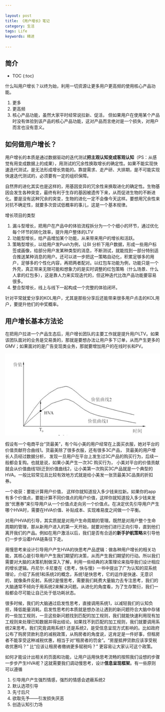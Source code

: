 ```yaml
---

layout: post
title: 《用户增长》笔记
category: 生活
tags: Life
keywords: 精进

---
```


## 简介

* TOC
{:toc}

什么叫用户增长？以终为始，利用一切资源让更多用户更高频的使用核心产品功能。

1. 更多 
2. 更高频
3. 核心产品功能，虽然大家平时经常说拉新、促活， 但如果用户在使用某个产品时没有体验到该产品的核心产品功能，这对产品而言绝对是一个损失，对用户而言也没有意义。

## 如何做用户增长？

用户增长的本质是通过数据驱动的迭代测试**把主观认知变成客观认知**（PS：从感觉有用变成数据上的成果），用测试的冗余性换取增长的确定性。如果不能实现快速迭代测试，是无法形成增长势能的。靠提需求、走产研、大排期，是不可能实现快速迭代测试的，必须要有一定的组织保障。

自然界的进化其实也是这样的，用基因变异的冗余性来换取进化的确定性。生物基因会发生各种突变，最终有利于生存的基因被遗传下来，从而促进生物的不断进化。要是没有这种冗余的突变，生物的进化一定不会像今天这样。要想用冗余性来对抗不确定性，就要多次尝试低概率的事儿，这是一个基本规律。

增长项目的类型

1. 漏斗型增长，把用户在产品中的体验流程拆分为一个个细小的环节，通过优化每个环节的转化效率，提升用户整体的LTV
2. 功能型增长，给产品增加某个功能，从来带来用户的增长和活跃。
3. 策略型增长，以给用户发Push为例，让BI 分析下用户数据，形成一些用户标签或画像，给部分用户发某种类型的消息，不断测试，就能找到一部分特别适合推送某种消息的用户。还可以进一步把这一策略自动化，积累足够多的用户，足够多的个性化内容，再把两者配对。以红包车功能为例，功能只是一个外壳，真正带来无限可能和想象力的是实时调整的红包策略（什么场景、什么人拿的红包多），这是靠人力来实现迭代的，但这种迭代比改产品功能要容易很多。
4. 整合型增长，线上与线下一起构成一个完整的体验闭环。


针对平常就爱分享的KOL用户，尤其是那些分享后还能带来很多用户点击的KOL用户，要提升他们的中奖概率。 

## 用户增长基本方法论

在把用户拉进一个产品生态后，用户增长团队的主要工作就是提升用户LTV。如果该团队面对的业务是交易类的，那就是要想办法让用户多下订单，从而产生更多的GMV；如果面对的是广告变现类业务，那就要增加用户的在线时长和PV。

![](/public/upload/life/user_value_jump.jpeg)

假设有一个电商平台“货最美”，有个叫小美的用户经常在上面买衣服，她对平台的价值贡献符合曲线1。货最美除了很多衣服，还有很多3C产品， 货最美的用户增长人员经过数据分析， 发现一旦用户在平台上发生过3C产品的购买行为，后续一般都会复购。也就是说，如果小美产生一次3C 购买行为， 小美对平台的价值贡献就会从价值曲线1跃迁到价值曲线2，让小美第一次购买3C产品就是一个典型的HVA。一般比较常见且比较有效地方式就是给小美发一张货最美3C品类的折扣券。

一个收获：要能计算用户价值， 这样你就知道投入多少钱来拉新。如果你的app 有多个价值点，要能计算不同价值点的用户价值，这样你就知道投入多少钱来发放“优惠券”来引导用户从一个价值点走向另一个价值点。在决定优先引导用户产生哪个HVA时，需要在HVA价值、补贴成本、实现难易度之间做一个平衡。

对用户HVA的引导，其实质就是对用户生命周期的管理。既然是对用户整个生命周期的管理，那从新用户进入的第一天开始，就要对他们进行正向引导，直到他们离开我们的产品。例如在用户激活以后，我们是否有合适的**新手护航策略**来引导他们一步步沿着HVA链条往下走。

用慢思考来设计引导用户产生HVA的快思考产品逻辑：做各种用户增长的相关功能，其核心是引导用户产生我们期望的决策，从而产生我们期望的行动。所以我们需要对大脑的决策机制做深入了解，利用一些经典的决策理论来指导我们设计相应的增长逻辑。丹尼尔.卡尼曼在《思考，快与慢》一书中提出了广为认知的双系统理论，介绍了系统1和系统2的概念，系统1是快思考，它的运作是快速、无意识的，就像条件反射。系统2是慢思考，需要我们耗费大量脑力去专注思考，我们的大脑通常不倾向于用系统2来解决问题。从进化的角度看，为了生存繁衍，我们一般都会尽可能让自己处于低功耗状态。

很多时候，我们的大脑通过启发性思考，直接调用系统1，以减轻我们的认知负担，降低能量消耗。启发性思考的本质就是想办法让遇到的新问题符合大脑中存储的一些加工规则，一旦这些新问题找到匹配的加工规则，我们就能快速利用现有加工规则来处理已知数据并得出结论。如果找不到匹配的加工规则，我们就要调用系统2来思考。我们究竟调用系统1 还是系统2，是受信息呈现方式影响的。比如政府公布了购房贷款利息的减税政策，从购房者的角度说，这肯定是一件好事，但租房者不能享受这种减税优惠，相当于对“租房者的罚金”。“房屋抵押贷款应该享受税收优惠吗？” 比“应该让租房者缴纳更多赋税吗？” 更容易让大家认可这个政策。

如何才能设计出相关的页面和功能，让用户运用快思考流畅的按照我们设想的步骤一步步产生HVA呢？这就需要我们调动慢思考，设计**信息呈现框架**。有一些原则可以遵循
1. 引导用户产生强烈情感，强烈的情感会遮蔽系统2
2. 默认选项引导
3. 先寸后尺
4. 欲取先予——引发损失厌恶
5. 创造认知引力场